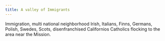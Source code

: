 ```yaml
---
title: A valley of Immigrants
---
```

Immigration, multi national neighborhood
Irish, Italians, Finns, Germans, Polish, Swedes, Scots, disenfranchised Californios
Catholics flocking to the area near the Mission.
